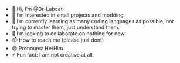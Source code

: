 - 👋 Hi, I’m @Dr-Labcat
- 👀 I’m interested in small projects and modding.
- 🌱 I’m currently learning as many coding languages as possible, not trying to master them, just understand them.
- 💞️ I’m looking to collaborate on nothing for now
- 📫 How to reach me (please just dont)
- 😄 Pronouns: He/Him
- ⚡ Fun fact: I am not creative at all.

<!---
Dr-Labcat/Dr-Labcat is a ✨ special ✨ repository because its `README.md` (this file) appears on your GitHub profile.
You can click the Preview link to take a look at your changes.
--->

